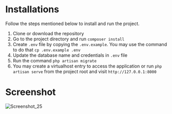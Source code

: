 # Installations
Follow the steps mentioned below to install and run the project.

1. Clone or download the repository
2. Go to the project directory and run `composer install`
3. Create `.env` file by copying the `.env.example`. You may use the command to do that `cp .env.example .env`
4. Update the database name and credentials in `.env` file
5. Run the command `php artisan migrate`
6. You may create a virtualhost entry to access the application or run `php artisan serve` from the project root and visit `http://127.0.0.1:8000`

# Screenshot
![Screenshot_25](https://user-images.githubusercontent.com/75482117/194620938-699b6c44-3f19-4dee-a150-7386649de59a.png)
